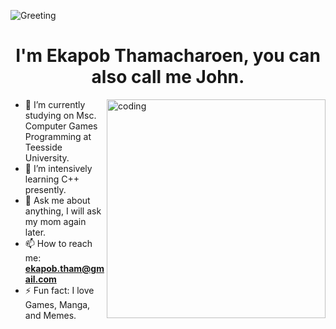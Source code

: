 ![Greeting](https://capsule-render.vercel.app/api?type=waving&color=gradient&customColorList=0,2,2,5&section=header&text=Hi%20there&fontSize=48&fontAlignY=35&height=150&desc=Thanks%20for%20dropping%20by&fontColor=E3E3E3&descAlign=57.5)

<h1 align="center">I'm Ekapob Thamacharoen, you can also call me John.</h1>

<img align="right" alt="coding" width="350" src="https://drive.google.com/uc?export=view&id=1dogtFcCMfFGlpd_bYAd9rEDbTbgb5-PD"/>

- 🔭 I’m currently studying on Msc. Computer Games Programming at Teesside University.
- 🌱 I’m intensively learning C++ presently.
- 💬 Ask me about anything, I will ask my mom again later.
- 📫 How to reach me: **ekapob.tham@gmail.com**
- ⚡ Fun fact: I love Games, Manga, and Memes.
